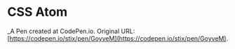 # CSS Atom
 _A Pen created at CodePen.io. Original URL: [https://codepen.io/stix/pen/GoyveM](https://codepen.io/stix/pen/GoyveM).

 